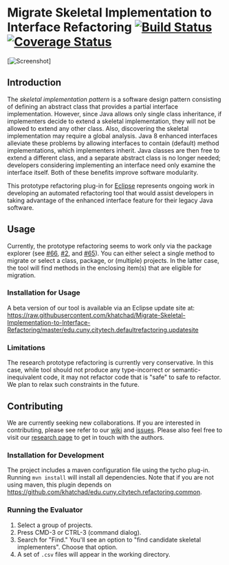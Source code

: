 # Migrate Skeletal Implementation to Interface Refactoring [![Build Status](https://travis-ci.org/khatchad/Migrate-Skeletal-Implementation-to-Interface-Refactoring.svg?branch=master)](https://travis-ci.org/khatchad/Migrate-Skeletal-Implementation-to-Interface-Refactoring) [![Coverage Status](https://coveralls.io/repos/khatchad/Java-8-Interface-Refactoring/badge.svg)](https://coveralls.io/r/khatchad/Java-8-Interface-Refactoring)

[![Screenshot](https://openlab.citytech.cuny.edu/interfacerefactoring/files/2011/06/Screen-Shot-2016-03-14-at-11.43.53-PM.png)]

## Introduction

The *skeletal implementation pattern* is a software design pattern consisting of defining an abstract class that provides a partial interface implementation. However, since Java allows only single class inheritance, if implementers decide to extend a skeletal implementation, they will not be allowed to extend any other class. Also, discovering the skeletal implementation may require a global analysis. Java 8 enhanced interfaces alleviate these problems by allowing interfaces to contain (default) method implementations, which implementers inherit. Java classes are then free to extend a different class, and a separate abstract class is no longer needed; developers considering implementing an interface need only examine the interface itself. Both of these benefits improve software modularity.

This prototype refactoring plug-in for [Eclipse](http://eclipse.org) represents ongoing work in developing an automated refactoring tool that would assist developers in taking advantage of the enhanced interface feature for their legacy Java software.

## Usage

Currently, the prototype refactoring seems to work only via the package explorer (see [#66](https://github.com/khatchad/Migrate-Skeletal-Implementation-to-Interface-Refactoring/issues/66), [#2](https://github.com/khatchad/Migrate-Skeletal-Implementation-to-Interface-Refactoring/issues/2), and [#65](https://github.com/khatchad/Migrate-Skeletal-Implementation-to-Interface-Refactoring/issues/65)). You can either select a single method to migrate or select a class, package, or (multiple) projects. In the latter case, the tool will find methods in the enclosing item(s) that are eligible for migration.

### Installation for Usage

A beta version of our tool is available via an Eclipse update site at: https://raw.githubusercontent.com/khatchad/Migrate-Skeletal-Implementation-to-Interface-Refactoring/master/edu.cuny.citytech.defaultrefactoring.updatesite

### Limitations

The research prototype refactoring is currently very conservative. In this case, while tool should not produce any type-incorrect or semantic-inequivalent code, it may not refactor code that is "safe" to safe to refactor. We plan to relax such constraints in the future.

## Contributing

We are currently seeking new collaborations. If you are interested in contributing, please see refer to our [wiki](https://github.com/khatchad/Migrate-Skeletal-Implementation-to-Interface-Refactoring/wiki) and [issues](https://github.com/khatchad/Migrate-Skeletal-Implementation-to-Interface-Refactoring/issues). Please also feel free to visit our [research page](https://openlab.citytech.cuny.edu/interfacerefactoring) to get in touch with the authors.

### Installation for Development

The project includes a maven configuration file using the tycho plug-in. Running `mvn install` will install all dependencies. Note that if you are not using maven, this plugin depends on https://github.com/khatchad/edu.cuny.citytech.refactoring.common.

### Running the Evaluator
1. Select a group of projects.
2. Press CMD-3 or CTRL-3 (command dialog).
3. Search for "Find." You'll see an option to "find candidate skeletal implementers". Choose that option.
4. A set of `.csv` files will appear in the working directory.
